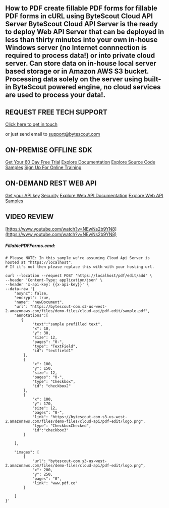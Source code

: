 ## How to PDF create fillable PDF forms for fillable PDF forms in cURL using ByteScout Cloud API Server ByteScout Cloud API Server is the ready to deploy Web API Server that can be deployed in less than thirty minutes into your own in-house Windows server (no Internet connnection is required to process data!) or into private cloud server. Can store data on in-house local server based storage or in Amazon AWS S3 bucket. Processing data solely on the server using built-in ByteScout powered engine, no cloud services are used to process your data!.

## REQUEST FREE TECH SUPPORT

[Click here to get in touch](https://bytescout.zendesk.com/hc/en-us/requests/new?subject=ByteScout%20Cloud%20API%20Server%20Question)

or just send email to [support@bytescout.com](mailto:support@bytescout.com?subject=ByteScout%20Cloud%20API%20Server%20Question) 

## ON-PREMISE OFFLINE SDK 

[Get Your 60 Day Free Trial](https://bytescout.com/download/web-installer?utm_source=github-readme)
[Explore Documentation](https://bytescout.com/documentation/index.html?utm_source=github-readme)
[Explore Source Code Samples](https://github.com/bytescout/ByteScout-SDK-SourceCode/)
[Sign Up For Online Training](https://academy.bytescout.com/)


## ON-DEMAND REST WEB API

[Get your API key](https://app.pdf.co/signup?utm_source=github-readme)
[Security](https://pdf.co/security)
[Explore Web API Documentation](https://apidocs.pdf.co?utm_source=github-readme)
[Explore Web API Samples](https://github.com/bytescout/ByteScout-SDK-SourceCode/tree/master/PDF.co%20Web%20API)

## VIDEO REVIEW

[https://www.youtube.com/watch?v=NEwNs2b9YN8](https://www.youtube.com/watch?v=NEwNs2b9YN8)




<!-- code block begin -->

##### **FillablePDFForms.cmd:**
    
```
# Please NOTE: In this sample we're assuming Cloud Api Server is hosted at "https://localhost". 
# If it's not then please replace this with with your hosting url.

curl --location --request POST 'https://localhost/pdf/edit/add' \
--header 'Content-Type: application/json' \
--header 'x-api-key: {{x-api-key}}' \
--data-raw '{
    "async": false,
    "encrypt": true,
    "name": "newDocument",
    "url": "https://bytescout-com.s3-us-west-2.amazonaws.com/files/demo-files/cloud-api/pdf-edit/sample.pdf",
    "annotations":[        
       {
            "text":"sample prefilled text",
            "x": 10,
            "y": 30,
            "size": 12,
            "pages": "0-",
            "type": "TextField",
            "id": "textfield1"
        },
        {
            "x": 100,
            "y": 150,
            "size": 12,
            "pages": "0-",
            "type": "Checkbox",
            "id": "checkbox2"
        },
        {
            "x": 100,
            "y": 170,
            "size": 12,
            "pages": "0-",
            "link": "https://bytescout-com.s3-us-west-2.amazonaws.com/files/demo-files/cloud-api/pdf-edit/logo.png",
            "type": "CheckboxChecked",
            "id":"checkbox3"
        }          
        
    ],
    
    "images": [
        {
            "url": "bytescout-com.s3-us-west-2.amazonaws.com/files/demo-files/cloud-api/pdf-edit/logo.png",
            "x": 200,
            "y": 250,
            "pages": "0",
            "link": "www.pdf.co"
        }
        
    ]
}'
```

<!-- code block end -->